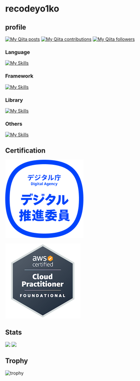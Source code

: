 # recodeyo1ko

## profile

[![My Qiita posts](https://qiita-badge.apiapi.app/s/recodeyo1ko/posts.svg)](http://qiita.com/recodeyo1ko)
[![My Qiita contributions](https://qiita-badge.apiapi.app/s/recodeyo1ko/contributions.svg)](http://qiita.com/recodeyo1ko)
[![My Qiita followers](https://qiita-badge.apiapi.app/s/recodeyo1ko/followers.svg)](http://qiita.com/recodeyo1ko)

### Language

[![My Skills](https://skillicons.dev/icons?i=ruby,js,ts,py)](https://skillicons.dev)

### Framework

[![My Skills](https://skillicons.dev/icons?i=rails,nextjs,django)](https://skillicons.dev)

### Library
[![My Skills](https://skillicons.dev/icons?i=react,bootstrap,tailwind)](https://skillicons.dev)

### Others
[![My Skills](https://skillicons.dev/icons?i=git,docker,firebase)](https://skillicons.dev)


## Certification

[![digital_assistant](/file/digital_assistant.png)](https://www.openbadge-global.com/ns/portal/openbadge/public/assertions/user/MTZtQWQwUG00Wm5JWWhMbnBTM0Rpdz09)

[![AWS_CLF](/file/aws-certified-cloud-practitioner.png)](https://www.credly.com/badges/ce8e8a91-a2f9-4fe1-a151-b676bb905f11/public_url)

## Stats
![](http://github-profile-summary-cards.vercel.app/api/cards/repos-per-language?username=recodeyo1ko&theme=onedark)
![](http://github-profile-summary-cards.vercel.app/api/cards/most-commit-language?username=recodeyo1ko&theme=onedark)

## Trophy
![trophy](https://github-profile-trophy.vercel.app/?username=recodeyo1ko&theme=gruvbox)
